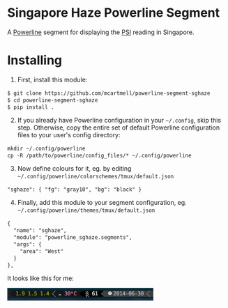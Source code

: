 # Singapore Haze Powerline Segment

A [Powerline](https://github.com/Lokaltog/powerline) segment for displaying the
[PSI](http://www.nea.gov.sg/psi/) reading in Singapore.

# Installing

1. First, install this module:

```
$ git clone https://github.com/mcartmell/powerline-segment-sghaze
$ cd powerline-segment-sghaze
$ pip install .
```

2. If you already have Powerline configuration in your `~/.config`, skip this step. Otherwise, copy the entire set of default Powerline configuration files to your user's config directory:

```
mkdir ~/.config/powerline
cp -R /path/to/powerline/config_files/* ~/.config/powerline
```

3. Now define colours for it, eg. by editing `~/.config/powerline/colorschemes/tmux/default.json`

```
"sghaze": { "fg": "gray10", "bg": "black" }
```

4. Finally, add this module to your segment configuration, eg. `~/.config/powerline/themes/tmux/default.json`

```
{
  "name": "sghaze",
  "module": "powerline_sghaze.segments",
  "args": {
    "area": "West"
  }
},
```

It looks like this for me:

![screenshot](/screenshot.png?raw=true)
